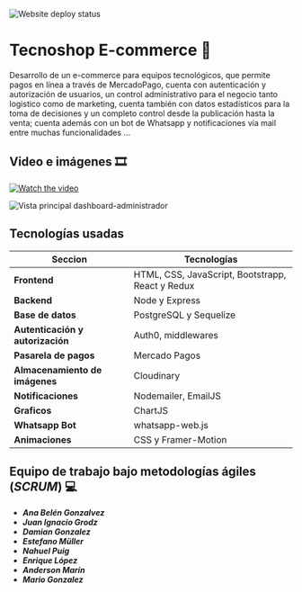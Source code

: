 ![Website deploy status](https://img.shields.io/website?url=https%3A%2F%2Fe-commerce-tecnoshop.vercel.app)

# Tecnoshop E-commerce 🔻

Desarrollo de un e-commerce para equipos tecnológicos, que permite pagos en línea a través de MercadoPago, cuenta con autenticación y autorización de usuarios, un control administrativo para el negocio tanto logistico como de marketing, cuenta también con datos estadísticos para la toma de decisiones y un completo control desde la publicación hasta la venta; cuenta además con un bot de Whatsapp y notificaciones vía mail entre muchas funcionalidades ...

## Video e imágenes 🎞

[![Watch the video](https://media.licdn.com/dms/image/C4D2DAQFKbOXmvQzg6g/profile-treasury-image-shrink_800_800/0/1668657343730?e=1673287200&v=beta&t=VJ2hyZGmJG285LcNZ-hg9kikZq3bOoHxwdpjUnXCVHw)](https://youtu.be/gGcDLVBeC0U)

![Vista principal dashboard-administrador](https://media.licdn.com/dms/image/C4D2DAQG2F0x5py585g/profile-treasury-image-shrink_800_800/0/1668657576982?e=1673287200&v=beta&t=0GdtvOuUVvxLd2vXkafXaQVJ2tiE7T-F76nk7gOW11E)

## Tecnologías usadas

| Seccion | Tecnologías |
| ----------- | ----------- |
| **Frontend** |  HTML, CSS, JavaScript, Bootstrapp, React y Redux |
| **Backend** |   Node y Express  |
| **Base de datos** |     PostgreSQL y Sequelize   |
| **Autenticación y autorización** |  Auth0, middlewares   |
| **Pasarela de pagos** |     Mercado Pagos    |
| **Almacenamiento de imágenes** |    Cloudinary   |
| **Notificaciones** |    Nodemailer, EmailJS  |
| **Graficos** |  ChartJS  |
| **Whatsapp Bot** |  whatsapp-web.js  |
| **Animaciones** |   CSS y Framer-Motion  |

## Equipo de trabajo bajo metodologías ágiles (***SCRUM***) 💻

- ***Ana Belén Gonzalvez***
- ***Juan Ignacio Grodz***
- ***Damian Gonzalez***
- ***Estefano Müller***
- ***Nahuel Puig***
- ***Enrique López***
- ***Anderson Marín***
- ***Mario Gonzalez***
